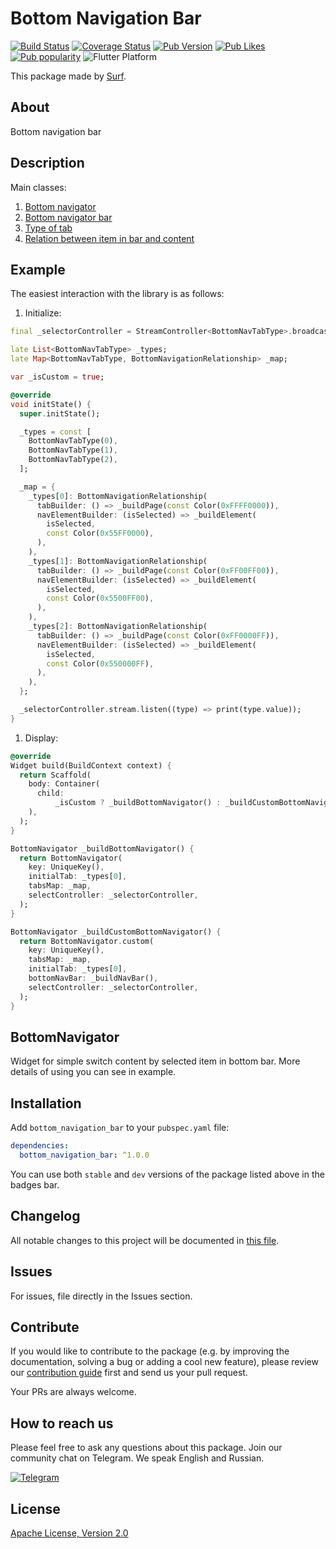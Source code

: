 # Bottom Navigation Bar

[![Build Status](https://shields.io/github/workflow/status/surfstudio/SurfGear/build?logo=github&logoColor=white)](https://github.com/surfstudio/SurfGear/tree/main/packages/bottom_navigation_bar)
[![Coverage Status](https://img.shields.io/codecov/c/github/surfstudio/SurfGear?flag=bottom_navigation_bar&logo=codecov&logoColor=white)](https://codecov.io/gh/surfstudio/SurfGear)
[![Pub Version](https://img.shields.io/pub/v/bottom_navigation_bar?logo=dart&logoColor=white)](https://pub.dev/packages/bottom_navigation_bar)
[![Pub Likes](https://badgen.net/pub/likes/bottom_navigation_bar)](https://pub.dev/packages/bottom_navigation_bar)
[![Pub popularity](https://badgen.net/pub/popularity/bottom_navigation_bar)](https://pub.dev/packages/bottom_navigation_bar/score)
![Flutter Platform](https://badgen.net/pub/flutter-platform/bottom_navigation_bar)

This package made by [Surf](https://surf.ru).

## About

Bottom navigation bar

## Description

Main classes:

1. [Bottom navigator](lib/src/bottom_navigator.dart)
2. [Bottom navigator bar](lib/src/bottom_nav_bar.dart)
3. [Type of tab](lib/src/bottom_nav_tab_type.dart)
4. [Relation between item in bar and content](lib/src/bottom_navigation_relationship.dart)

## Example

The easiest interaction with the library is as follows:

1. Initialize:

```dart
final _selectorController = StreamController<BottomNavTabType>.broadcast();

late List<BottomNavTabType> _types;
late Map<BottomNavTabType, BottomNavigationRelationship> _map;

var _isCustom = true;

@override
void initState() {
  super.initState();

  _types = const [
    BottomNavTabType(0),
    BottomNavTabType(1),
    BottomNavTabType(2),
  ];

  _map = {
    _types[0]: BottomNavigationRelationship(
      tabBuilder: () => _buildPage(const Color(0xFFFF0000)),
      navElementBuilder: (isSelected) => _buildElement(
        isSelected,
        const Color(0x55FF0000),
      ),
    ),
    _types[1]: BottomNavigationRelationship(
      tabBuilder: () => _buildPage(const Color(0xFF00FF00)),
      navElementBuilder: (isSelected) => _buildElement(
        isSelected,
        const Color(0x5500FF00),
      ),
    ),
    _types[2]: BottomNavigationRelationship(
      tabBuilder: () => _buildPage(const Color(0xFF0000FF)),
      navElementBuilder: (isSelected) => _buildElement(
        isSelected,
        const Color(0x550000FF),
      ),
    ),
  };

  _selectorController.stream.listen((type) => print(type.value));
}
```

1. Display:

```dart
@override
Widget build(BuildContext context) {
  return Scaffold(
    body: Container(
      child:
          _isCustom ? _buildBottomNavigator() : _buildCustomBottomNavigator(),
    ),
  );
}

BottomNavigator _buildBottomNavigator() {
  return BottomNavigator(
    key: UniqueKey(),
    initialTab: _types[0],
    tabsMap: _map,
    selectController: _selectorController,
  );
}

BottomNavigator _buildCustomBottomNavigator() {
  return BottomNavigator.custom(
    key: UniqueKey(),
    tabsMap: _map,
    initialTab: _types[0],
    bottomNavBar: _buildNavBar(),
    selectController: _selectorController,
  );
}
```

## BottomNavigator

Widget for simple switch content by selected item in bottom bar.
More details of using you can see in example.

## Installation

Add `bottom_navigation_bar` to your `pubspec.yaml` file:

```yaml
dependencies:
  bottom_navigation_bar: ^1.0.0
```

You can use both `stable` and `dev` versions of the package listed above in the badges bar.

## Changelog

All notable changes to this project will be documented in [this file](./CHANGELOG.md).

## Issues

For issues, file directly in the Issues section.

## Contribute

If you would like to contribute to the package (e.g. by improving the documentation, solving a bug or adding a cool new feature), please review our [contribution guide](../../CONTRIBUTING.md) first and send us your pull request.

Your PRs are always welcome.

## How to reach us

Please feel free to ask any questions about this package. Join our community chat on Telegram. We speak English and Russian.

[![Telegram](https://img.shields.io/badge/chat-on%20Telegram-blue.svg)](https://t.me/SurfGear)

## License

[Apache License, Version 2.0](https://www.apache.org/licenses/LICENSE-2.0)
